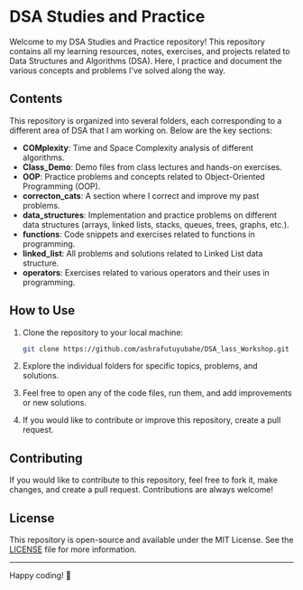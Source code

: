 # DSA Studies and Practice

Welcome to my DSA Studies and Practice repository! This repository contains all my learning resources, notes, exercises, and projects related to Data Structures and Algorithms (DSA). Here, I practice and document the various concepts and problems I've solved along the way.

## Contents

This repository is organized into several folders, each corresponding to a different area of DSA that I am working on. Below are the key sections:

- **COMplexity**: Time and Space Complexity analysis of different algorithms.
- **Class_Demo**: Demo files from class lectures and hands-on exercises.
- **OOP**: Practice problems and concepts related to Object-Oriented Programming (OOP).
- **correcton_cats**: A section where I correct and improve my past problems.
- **data_structures**: Implementation and practice problems on different data structures (arrays, linked lists, stacks, queues, trees, graphs, etc.).
- **functions**: Code snippets and exercises related to functions in programming.
- **linked_list**: All problems and solutions related to Linked List data structure.
- **operators**: Exercises related to various operators and their uses in programming.

## How to Use

1. Clone the repository to your local machine:
    ```bash
    git clone https://github.com/ashrafutuyubahe/DSA_lass_Workshop.git
    ```

2. Explore the individual folders for specific topics, problems, and solutions.
3. Feel free to open any of the code files, run them, and add improvements or new solutions.
4. If you would like to contribute or improve this repository, create a pull request.

## Contributing

If you would like to contribute to this repository, feel free to fork it, make changes, and create a pull request. Contributions are always welcome!

## License

This repository is open-source and available under the MIT License. See the [LICENSE](LICENSE) file for more information.

---

Happy coding! 🚀
